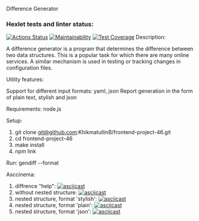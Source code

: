 Difference Generator

### Hexlet tests and linter status:

[![Actions Status](https://github.com/KhikmatullinB/frontend-project-46/actions/workflows/hexlet-check.yml/badge.svg)](https://github.com/KhikmatullinB/frontend-project-46/actions)
[![Maintainability](https://api.codeclimate.com/v1/badges/d103f2d120d5f04ae73c/maintainability)](https://codeclimate.com/github/KhikmatullinB/frontend-project-46/maintainability)
[![Test Coverage](https://api.codeclimate.com/v1/badges/d103f2d120d5f04ae73c/test_coverage)](https://codeclimate.com/github/KhikmatullinB/frontend-project-46/test_coverage)
Description:

A difference generator is a program that determines the difference between two data structures. This is a popular task for which there are many online services. A similar mechanism is used in testing or tracking changes in configuration files.

Utility features:

Support for different input formats: yaml, json
Report generation in the form of plain text, stylish and json

Requirements: node.js

Setup:

1. git clone git@github.com:KhikmatullinB/frontend-project-46.git
2. cd frontend-project-46
3. make install
4. npm link

Run:
gendiff <file1> <file2> --format <format>

Asccinema:

1. diffrence "help":
   [![asciicast](https://asciinema.org/a/642816.svg)](https://asciinema.org/a/642816)
2. without nested structure:
   [![asciicast](https://asciinema.org/a/642829.svg)](https://asciinema.org/a/642829)
3. nested structure, format 'stylish':
   [![asciicast](https://asciinema.org/a/642830.svg)](https://asciinema.org/a/642830)
4. nested structure, format 'plain':
   [![asciicast](https://asciinema.org/a/642831.svg)](https://asciinema.org/a/642831)
5. nested structure, format 'json':
   [![asciicast](https://asciinema.org/a/642832.svg)](https://asciinema.org/a/642832)
